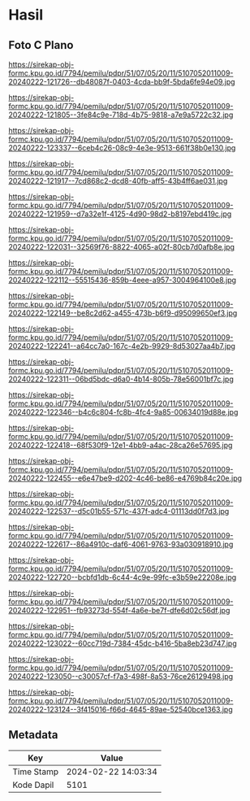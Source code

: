 # Hasil

## Foto C Plano

https://sirekap-obj-formc.kpu.go.id/7794/pemilu/pdpr/51/07/05/20/11/5107052011009-20240222-121726--db48087f-0403-4cda-bb9f-5bda6fe94e09.jpg

https://sirekap-obj-formc.kpu.go.id/7794/pemilu/pdpr/51/07/05/20/11/5107052011009-20240222-121805--3fe84c9e-718d-4b75-9818-a7e9a5722c32.jpg

https://sirekap-obj-formc.kpu.go.id/7794/pemilu/pdpr/51/07/05/20/11/5107052011009-20240222-123337--6ceb4c26-08c9-4e3e-9513-661f38b0e130.jpg

https://sirekap-obj-formc.kpu.go.id/7794/pemilu/pdpr/51/07/05/20/11/5107052011009-20240222-121917--7cd868c2-dcd8-40fb-aff5-43b4ff6ae031.jpg

https://sirekap-obj-formc.kpu.go.id/7794/pemilu/pdpr/51/07/05/20/11/5107052011009-20240222-121959--d7a32e1f-4125-4d90-98d2-b8197ebd419c.jpg

https://sirekap-obj-formc.kpu.go.id/7794/pemilu/pdpr/51/07/05/20/11/5107052011009-20240222-122031--32569f76-8822-4065-a02f-80cb7d0afb8e.jpg

https://sirekap-obj-formc.kpu.go.id/7794/pemilu/pdpr/51/07/05/20/11/5107052011009-20240222-122112--55515436-859b-4eee-a957-3004964100e8.jpg

https://sirekap-obj-formc.kpu.go.id/7794/pemilu/pdpr/51/07/05/20/11/5107052011009-20240222-122149--be8c2d62-a455-473b-b6f9-d95099650ef3.jpg

https://sirekap-obj-formc.kpu.go.id/7794/pemilu/pdpr/51/07/05/20/11/5107052011009-20240222-122241--a64cc7a0-167c-4e2b-9929-8d53027aa4b7.jpg

https://sirekap-obj-formc.kpu.go.id/7794/pemilu/pdpr/51/07/05/20/11/5107052011009-20240222-122311--06bd5bdc-d6a0-4b14-805b-78e56001bf7c.jpg

https://sirekap-obj-formc.kpu.go.id/7794/pemilu/pdpr/51/07/05/20/11/5107052011009-20240222-122346--b4c6c804-fc8b-4fc4-9a85-00634019d88e.jpg

https://sirekap-obj-formc.kpu.go.id/7794/pemilu/pdpr/51/07/05/20/11/5107052011009-20240222-122418--68f530f9-12e1-4bb9-a4ac-28ca26e57695.jpg

https://sirekap-obj-formc.kpu.go.id/7794/pemilu/pdpr/51/07/05/20/11/5107052011009-20240222-122455--e6e47be9-d202-4c46-be86-e4769b84c20e.jpg

https://sirekap-obj-formc.kpu.go.id/7794/pemilu/pdpr/51/07/05/20/11/5107052011009-20240222-122537--d5c01b55-571c-437f-adc4-01113dd0f7d3.jpg

https://sirekap-obj-formc.kpu.go.id/7794/pemilu/pdpr/51/07/05/20/11/5107052011009-20240222-122617--86a4910c-daf6-4061-9763-93a030918910.jpg

https://sirekap-obj-formc.kpu.go.id/7794/pemilu/pdpr/51/07/05/20/11/5107052011009-20240222-122720--bcbfd1db-6c44-4c9e-99fc-e3b59e22208e.jpg

https://sirekap-obj-formc.kpu.go.id/7794/pemilu/pdpr/51/07/05/20/11/5107052011009-20240222-122951--fb93273d-554f-4a6e-be7f-dfe6d02c56df.jpg

https://sirekap-obj-formc.kpu.go.id/7794/pemilu/pdpr/51/07/05/20/11/5107052011009-20240222-123022--60cc719d-7384-45dc-b416-5ba8eb23d747.jpg

https://sirekap-obj-formc.kpu.go.id/7794/pemilu/pdpr/51/07/05/20/11/5107052011009-20240222-123050--c30057cf-f7a3-498f-8a53-76ce26129498.jpg

https://sirekap-obj-formc.kpu.go.id/7794/pemilu/pdpr/51/07/05/20/11/5107052011009-20240222-123124--3f415016-f66d-4645-89ae-52540bce1363.jpg


## Metadata

| Key        | Value               |
| ---------- | ------------------- |
| Time Stamp | 2024-02-22 14:03:34 |
| Kode Dapil | 5101                |



